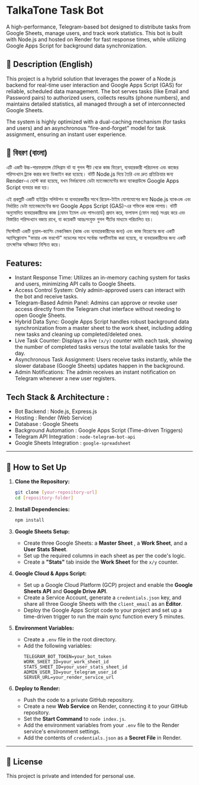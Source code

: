 # TalkaTone Task Bot

A high-performance, Telegram-based bot designed to distribute tasks from Google Sheets, manage users, and track work statistics. This bot is built with Node.js and hosted on Render for fast response times, while utilizing Google Apps Script for background data synchronization.

## 📜 Description (English)

This project is a hybrid solution that leverages the power of a Node.js backend for real-time user interaction and Google Apps Script (GAS) for reliable, scheduled data management. The bot serves tasks (like Email and Password pairs) to authorized users, collects results (phone numbers), and maintains detailed statistics, all managed through a set of interconnected Google Sheets.

The system is highly optimized with a dual-caching mechanism (for tasks and users) and an asynchronous "fire-and-forget" model for task assignment, ensuring an instant user experience.


## 📜 বিবরণ (বাংলা)

এটি একটি উচ্চ-পারফরম্যান্স টেলিগ্রাম বট যা গুগল শীট থেকে কাজ বিতরণ, ব্যবহারকারী পরিচালনা এবং কাজের পরিসংখ্যান ট্র্যাক করার জন্য ডিজাইন করা হয়েছে। বটটি Node.js দিয়ে তৈরি এবং দ্রুত প্রতিক্রিয়ার জন্য Render-এ হোস্ট করা হয়েছে, যখন নির্ভরযোগ্য ডেটা ম্যানেজমেন্টের জন্য ব্যাকগ্রাউন্ডে Google Apps Script ব্যবহার করা হয়।

এই প্রকল্পটি একটি হাইব্রিড সলিউশন যা ব্যবহারকারীর সাথে রিয়েল-টাইম যোগাযোগের জন্য Node.js ব্যাকএন্ড এবং নির্ধারিত ডেটা ম্যানেজমেন্টের জন্য Google Apps Script (GAS)-এর শক্তিকে কাজে লাগায়। বটটি অনুমোদিত ব্যবহারকারীদের কাজ (যেমন ইমেল এবং পাসওয়ার্ড) প্রদান করে, ফলাফল (ফোন নম্বর) সংগ্রহ করে এবং বিস্তারিত পরিসংখ্যান বজায় রাখে, যা কয়েকটি আন্তঃসংযুক্ত গুগল শীটের মাধ্যমে পরিচালিত হয়।

সিস্টেমটি একটি ডুয়াল-ক্যাশিং মেকানিজম (কাজ এবং ব্যবহারকারীদের জন্য) এবং কাজ বিতরণের জন্য একটি অ্যাসিঙ্ক্রোনাস "ফায়ার এন্ড ফরগেট" মডেলের সাথে সর্বোচ্চ অপটিমাইজ করা হয়েছে, যা ব্যবহারকারীদের জন্য একটি তাৎক্ষণিক অভিজ্ঞতা নিশ্চিত করে।



## Features: 

* Instant Response Time: Utilizes an in-memory caching system for tasks and users, minimizing API calls to Google Sheets.
* Access Control System:  Only admin-approved users can interact with the bot and receive tasks.
* Telegram-Based Admin Panel: Admins can approve or revoke user access directly from the Telegram chat interface without needing to open Google Sheets.
* Hybrid Data Sync: Google Apps Script handles robust background data synchronization from a master sheet to the work sheet, including adding new tasks and cleaning up completed/deleted ones.
* Live Task Counter: Displays a live `(x/y)` counter with each task, showing the number of completed tasks versus the total available tasks for the day.
* Asynchronous Task Assignment: Users receive tasks instantly, while the slower database (Google Sheets) updates happen in the background.
* Admin Notifications: The admin receives an instant notification on Telegram whenever a new user registers.



## Tech Stack & Architecture :

*   Bot Backend                  : Node.js, Express.js
*   Hosting                      : Render (Web Service)
*   Database                     : Google Sheets
*   Background Automation        : Google Apps Script (Time-driven Triggers)
*   Telegram API Integration     : `node-telegram-bot-api`
*   Google Sheets Integration    : `google-spreadsheet`

---

## 🚀 How to Set Up

1.  **Clone the Repository:**
    ```bash
    git clone [your-repository-url]
    cd [repository-folder]
    ```

2.  **Install Dependencies:**
    ```bash
    npm install
    ```

3.  **Google Sheets Setup:**
    *   Create three Google Sheets: a **Master Sheet** , a **Work Sheet**, and a **User Stats Sheet**.
    *   Set up the required columns in each sheet as per the code's logic.
    *   Create a **"Stats"** tab inside the **Work Sheet** for the `x/y` counter.

4.  **Google Cloud & Apps Script:**
    *   Set up a Google Cloud Platform (GCP) project and enable the **Google Sheets API** and **Google Drive API**.
    *   Create a Service Account, generate a `credentials.json` key, and share all three Google Sheets with the `client_email` as an **Editor**.
    *   Deploy the Google Apps Script code to your project and set up a time-driven trigger to run the main sync function every 5 minutes.

5.  **Environment Variables:**
    *   Create a `.env` file in the root directory.
    *   Add the following variables:
        ```env
        TELEGRAM_BOT_TOKEN=your_bot_token
        WORK_SHEET_ID=your_work_sheet_id
        STATS_SHEET_ID=your_user_stats_sheet_id
        ADMIN_USER_ID=your_telegram_user_id
        SERVER_URL=your_render_service_url
        ```

6.  **Deploy to Render:**
    *   Push the code to a private GitHub repository.
    *   Create a new **Web Service** on Render, connecting it to your GitHub repository.
    *   Set the **Start Command** to `node index.js`.
    *   Add the environment variables from your `.env` file to the Render service's environment settings.
    *   Add the contents of `credentials.json` as a **Secret File** in Render.

---

## 📄 License

This project is private and intended for personal use.

